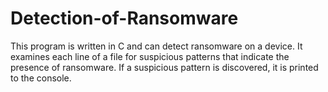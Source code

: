 # Detection-of-Ransomware
This program is written in C and can detect ransomware on a device. It examines each line of a file for suspicious patterns that indicate the presence of ransomware. If a suspicious pattern is discovered, it is printed to the console.

